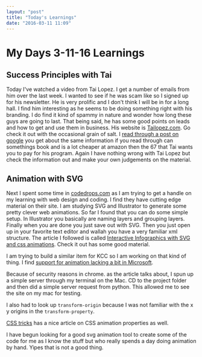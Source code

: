 ```yaml
---
layout: "post"
title: "Today's Learnings"
date: "2016-03-11 11:09"
---
```


# My Days 3-11-16 Learnings

## Success Principles with Tai
Today I've watched a video from Tai Lopez. I get a number of emails from him over the last week. I wanted to see if he was scam like so I signed up for his newsletter. He is very prolific and I don't think I will be in for a long hall. I find him interesting as he seems to be doing something right with his branding. I do find it kind of spammy in nature and wonder how long these guys are going to last. That being said, he has some good points on leads and how to get and use them in business. His website is [Tailopez.com](http://tailopez.com). Go check it out with the occasional grain of salt. I [read through a post on google](http://lucrativeonline.com/tai-lopez-fraud-and-scam-artist) you get about the same information if you read through can somethings book and is a lot cheaper at amazon then the 67 that Tai wants you to pay for his program. Again I have nothing wrong with Tai Lopez but check the information out and make your own judgements on the material.

## Animation with SVG
Next I spent some time in [codedrops.com](http://www.codedrops.com) as I am trying to get a handle on my learning with web design and coding. I find they have cutting edge material on their site. I am studying SVG and Illustrator to generate some pretty clever web animations. So far I found that you can do some simple setup. In Illustrator you basically are naming layers and grouping layers. Finally when you are done you just save out with SVG. Then you just open up in your favorite text editor and wallah you have a very familiar xml structure. The article I followed is called [Interactive Infographics with SVG and css animations](http://tympanus.net/codrops/2013/02/06/interactive-infographic-with-svg-and-css-animations/). Check it out has some good material.

I am trying to build a similar item for KCC so I am working on that kind of thing. I find [support for animation lacking a bit in Microsoft](caniuse.com).

Because of security reasons in chrome. as the article talks about, I spun up a simple server through my terminal on the Mac. CD to the project folder and then did a simple server request from python. This allowed me to see the site on my mac for testing.

I also had to look up `transform-origin` because I was not familiar with the x y origins in the `transform-property`.

[CSS tricks](https://css-tricks.com/almanac/properties/a/animation/) has a nice article on CSS animation properties as well.

I have begun looking for a good svg animation tool to create some of the code for me as I know the stuff but who really spends a day doing animation by hand. Yipes that is not a good thing.
